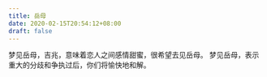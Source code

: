 ```yaml
---
title: 岳母
date: 2020-02-15T20:54:12+08:00
draft: false
---
```


梦见岳母，吉兆，意味着恋人之间感情甜蜜，很希望去见岳母。
梦见岳母，表示重大的分歧和争执过后，你们将愉快地和解。
